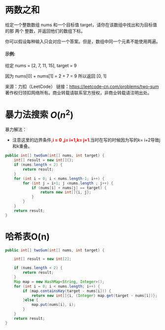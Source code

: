 # 两数之和

给定一个整数数组 nums 和一个目标值 target，请你在该数组中找出和为目标值的那 两个 整数，并返回他们的数组下标。

你可以假设每种输入只会对应一个答案。但是，数组中同一个元素不能使用两遍。

 

#### 示例:

给定 nums = [2, 7, 11, 15], target = 9

因为 nums[0] + nums[1] = 2 + 7 = 9
所以返回 [0, 1]

来源：力扣（LeetCode）
链接：https://leetcode-cn.com/problems/two-sum
著作权归领扣网络所有。商业转载请联系官方授权，非商业转载请注明出处。



# 暴力法搜索 $O(n^2)$

暴力解法：

- 注意这里的边界条件<strong style="color:red;">,i = 0 ,j= i+1,k= j+1</strong>.当时在写的时候因为写的k= i+2导致j和k重叠。

```java
public int[] twoSum(int[] nums, int target) {
    int[] result = new int[]{};
    if (nums.length < 2) {
        return result;
    }
    for (int i = 0; i < nums.length-1; i++) {
        for (int j = i+1; j <nums.length ; j++) {
            if (nums[i] + nums[j] == target) {
                return new int[]{i, j};
            }
        }
    }
    return result;
}
```

# 哈希表O(n)



```java
public int[] twoSum(int[] nums, int target) {

    int[] result = new int[2];

    if (nums.length < 2) {
        return result;
    }
    Map map = new HashMap<String, Integer>();
    for (int i = 0; i < nums.length; i++) {
        if (map.containsKey(target - nums[i])) {
            return new int[]{i, (Integer) map.get(target - nums[i])};
        }else {
            map.put(nums[i], i);
        }
    }
    return result;
}
```

